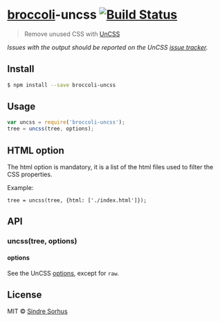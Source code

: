 # [broccoli](https://github.com/joliss/broccoli)-uncss [![Build Status](https://travis-ci.org/sindresorhus/broccoli-uncss.svg?branch=master)](https://travis-ci.org/sindresorhus/broccoli-uncss)

> Remove unused CSS with [UnCSS](https://github.com/giakki/uncss)

*Issues with the output should be reported on the UnCSS [issue tracker](https://github.com/giakki/uncss/issues).*


## Install

```sh
$ npm install --save broccoli-uncss
```


## Usage

```js
var uncss = require('broccoli-uncss');
tree = uncss(tree, options);
```

## HTML option

The html option is mandatory, it is a list of the html files used to filter the CSS properties.

Example:
```
tree = uncss(tree, {html: ['./index.html']});
```

## API

### uncss(tree, options)

#### options

See the UnCSS [options](https://github.com/giakki/uncss#within-nodejs), except for `raw`.


## License

MIT © [Sindre Sorhus](http://sindresorhus.com)
